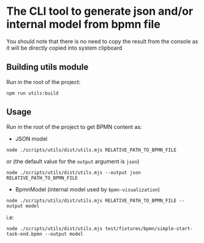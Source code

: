 # The CLI tool to generate json and/or internal model from bpmn file
You should note that there is no need to copy the result from the console as it will be directly copied into system clipboard

## Building utils module

Run in the root of the project:

```npm run utils:build```

## Usage

Run in the root of the project to get BPMN content as:

-  JSON model

```node ./scripts/utils/dist/utils.mjs RELATIVE_PATH_TO_BPMN_FILE```

or (the default value for the `output` argument is `json`)

```node ./scripts/utils/dist/utils.mjs --output json RELATIVE_PATH_TO_BPMN_FILE```

- BpmnModel (internal model used by `bpmn-visualization`)

```node ./scripts/utils/dist/utils.mjs RELATIVE_PATH_TO_BPMN_FILE --output model```

i.e:

```node ./scripts/utils/dist/utils.mjs test/fixtures/bpmn/simple-start-task-end.bpmn --output model```
